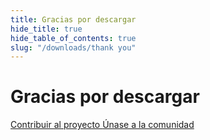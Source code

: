 ```yaml
---
title: Gracias por descargar
hide_title: true
hide_table_of_contents: true
slug: "/downloads/thank you"
---
```


<div className="text-center margin-top--xl">

# Gracias por descargar

<div className="row margin-bottom--lg padding--sm flex-center">
<a className="button button--outline button--warning button--lg margin--sm" href="/contributing">
  Contribuir al proyecto
</a>
<a className="button button--outline button--info button--lg margin--sm" href="https://discord.linwood.dev">
  Únase a la comunidad
</a>

</div>

</div>
